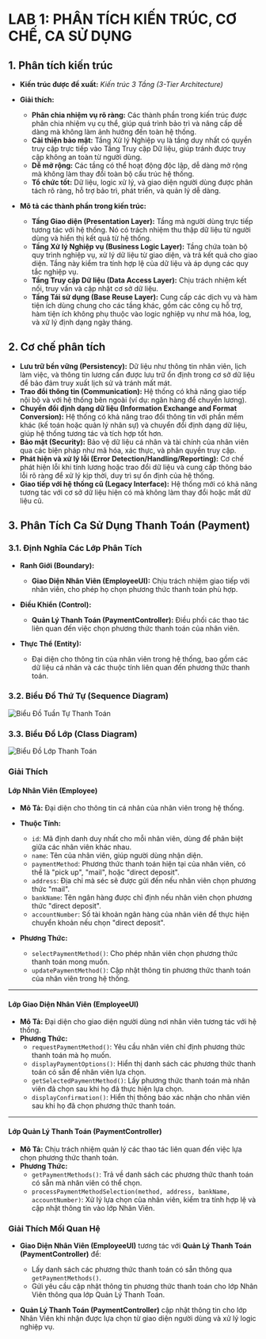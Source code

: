 # LAB 1: PHÂN TÍCH KIẾN TRÚC, CƠ CHẾ, CA SỬ DỤNG

## 1. Phân tích kiến trúc

- **Kiến trúc được đề xuất:** *Kiến trúc 3 Tầng (3-Tier Architecture)*

- **Giải thích:**
  - **Phân chia nhiệm vụ rõ ràng:** Các thành phần trong kiến trúc được phân chia nhiệm vụ cụ thể, giúp quá trình bảo trì và nâng cấp dễ dàng mà không làm ảnh hưởng đến toàn hệ thống.
  - **Cải thiện bảo mật:** Tầng Xử lý Nghiệp vụ là tầng duy nhất có quyền truy cập trực tiếp vào Tầng Truy cập Dữ liệu, giúp tránh được truy cập không an toàn từ người dùng.
  - **Dễ mở rộng:** Các tầng có thể hoạt động độc lập, dễ dàng mở rộng mà không làm thay đổi toàn bộ cấu trúc hệ thống.
  - **Tổ chức tốt:** Dữ liệu, logic xử lý, và giao diện người dùng được phân tách rõ ràng, hỗ trợ bảo trì, phát triển, và quản lý dễ dàng.

- **Mô tả các thành phần trong kiến trúc:**
  - **Tầng Giao diện (Presentation Layer):** Tầng mà người dùng trực tiếp tương tác với hệ thống. Nó có trách nhiệm thu thập dữ liệu từ người dùng và hiển thị kết quả từ hệ thống.
  - **Tầng Xử lý Nghiệp vụ (Business Logic Layer):** Tầng chứa toàn bộ quy trình nghiệp vụ, xử lý dữ liệu từ giao diện, và trả kết quả cho giao diện. Tầng này kiểm tra tính hợp lệ của dữ liệu và áp dụng các quy tắc nghiệp vụ.
  - **Tầng Truy cập Dữ liệu (Data Access Layer):** Chịu trách nhiệm kết nối, truy vấn và cập nhật cơ sở dữ liệu.
  - **Tầng Tái sử dụng (Base Reuse Layer):** Cung cấp các dịch vụ và hàm tiện ích dùng chung cho các tầng khác, gồm các công cụ hỗ trợ, hàm tiện ích không phụ thuộc vào logic nghiệp vụ như mã hóa, log, và xử lý định dạng ngày tháng.

## 2. Cơ chế phân tích

- **Lưu trữ bền vững (Persistency):** Dữ liệu như thông tin nhân viên, lịch làm việc, và thông tin lương cần được lưu trữ ổn định trong cơ sở dữ liệu để bảo đảm truy xuất lịch sử và tránh mất mát.
- **Trao đổi thông tin (Communication):** Hệ thống có khả năng giao tiếp nội bộ và với hệ thống bên ngoài (ví dụ: ngân hàng để chuyển lương).
- **Chuyển đổi định dạng dữ liệu (Information Exchange and Format Conversion):** Hệ thống có khả năng trao đổi thông tin với phần mềm khác (kế toán hoặc quản lý nhân sự) và chuyển đổi định dạng dữ liệu, giúp hệ thống tương tác và tích hợp tốt hơn.
- **Bảo mật (Security):** Bảo vệ dữ liệu cá nhân và tài chính của nhân viên qua các biện pháp như mã hóa, xác thực, và phân quyền truy cập.
- **Phát hiện và xử lý lỗi (Error Detection/Handling/Reporting):** Cơ chế phát hiện lỗi khi tính lương hoặc trao đổi dữ liệu và cung cấp thông báo lỗi rõ ràng để xử lý kịp thời, duy trì sự ổn định của hệ thống.
- **Giao tiếp với hệ thống cũ (Legacy Interface):** Hệ thống mới có khả năng tương tác với cơ sở dữ liệu hiện có mà không làm thay đổi hoặc mất dữ liệu cũ.

## 3. Phân Tích Ca Sử Dụng Thanh Toán (Payment)

### 3.1. Định Nghĩa Các Lớp Phân Tích
- **Ranh Giới (Boundary):**
  + **Giao Diện Nhân Viên (EmployeeUI):** Chịu trách nhiệm giao tiếp với nhân viên, cho phép họ chọn phương thức thanh toán phù hợp.

- **Điều Khiển (Control):**
  + **Quản Lý Thanh Toán (PaymentController):** Điều phối các thao tác liên quan đến việc chọn phương thức thanh toán của nhân viên.

- **Thực Thể (Entity):**
  + Đại diện cho thông tin của nhân viên trong hệ thống, bao gồm các dữ liệu cá nhân và các thuộc tính liên quan đến phương thức thanh toán.

### 3.2. Biểu Đồ Thứ Tự (Sequence Diagram)
![Biểu Đồ Tuần Tự Thanh Toán](https://www.planttext.com/api/plantuml/png/b991JiCm44NtFiKiYzHU80jKgMBH1QKIwW4czXGiR8-n9qWv6mkEn1Lmb4GaRQN0TkQ_-JFV_lxyscR198rt2hLmWWSV7RT4fxsAfM6rZHW4ZjXw2hBZ88cTepJhZf1IlpXixg-f2XAzDvHbw3oIlB9PtQahPOUFmofueJcH2p9sONFRoTaim6V03xGEQqSGUn7uViOjqudhQL-1iJawR0VXKnJBeVE-k7EAb5MVoP4MCfT7BeOJ4slAUSRrmuhlAWzZ-_eQq9XKr6keCRmTq5CfQSrDa4FZQqgBgJRHeD1yo_-RBBs3vd2soMDtmzyZtqse4jsMWka-wGy0003__mC0)

### 3.3. Biểu Đồ Lớp (Class Diagram)
![Biểu Đồ Lớp Thanh Toán](https://www.planttext.com/api/plantuml/png/V59BJiGm3Dtd55s2rBb05sWan8850zA80tWICqJaH-miAiJ9M70aha3JDgEcHMHdFx_dvwVyV7tlYI5oiaP80qJDdGt6zuZDXsZoqwfhZXorEq-r0ujr9q1lqV43ygjV3ODI4OdgvWdSss6Z0bBwvFYGx0bZ3H4QbFoqN7DrFK4fA61SGvzYTSppVJadudj2-bjCQGe6-Xbx3AozemAUaO-Z3rJ_aM-zUz7HGkOkdSoS0UReZS5O30swbTvbOOXU3jbLuEGWIzknRal2xINLjavojB28ORUxsNhfcaH8OkinJnToDuTDOezEvG_p2m00__y30000)

### Giải Thích

#### Lớp Nhân Viên (Employee)
- **Mô Tả:** Đại diện cho thông tin cá nhân của nhân viên trong hệ thống.
- **Thuộc Tính:**
  + `id`: Mã định danh duy nhất cho mỗi nhân viên, dùng để phân biệt giữa các nhân viên khác nhau.
  + `name`: Tên của nhân viên, giúp người dùng nhận diện.
  + `paymentMethod`: Phương thức thanh toán hiện tại của nhân viên, có thể là "pick up", "mail", hoặc "direct deposit".
  + `address`: Địa chỉ mà séc sẽ được gửi đến nếu nhân viên chọn phương thức "mail".
  + `bankName`: Tên ngân hàng được chỉ định nếu nhân viên chọn phương thức "direct deposit".
  + `accountNumber`: Số tài khoản ngân hàng của nhân viên để thực hiện chuyển khoản nếu chọn "direct deposit".

- **Phương Thức:**
  + `selectPaymentMethod()`: Cho phép nhân viên chọn phương thức thanh toán mong muốn.
  + `updatePaymentMethod()`: Cập nhật thông tin phương thức thanh toán của nhân viên trong hệ thống.

---

#### Lớp Giao Diện Nhân Viên (EmployeeUI)
- **Mô Tả:** Đại diện cho giao diện người dùng nơi nhân viên tương tác với hệ thống.
- **Phương Thức:**
  + `requestPaymentMethod()`: Yêu cầu nhân viên chỉ định phương thức thanh toán mà họ muốn.
  + `displayPaymentOptions()`: Hiển thị danh sách các phương thức thanh toán có sẵn để nhân viên lựa chọn.
  + `getSelectedPaymentMethod()`: Lấy phương thức thanh toán mà nhân viên đã chọn sau khi họ đã thực hiện lựa chọn.
  + `displayConfirmation()`: Hiển thị thông báo xác nhận cho nhân viên sau khi họ đã chọn phương thức thanh toán.

---

#### Lớp Quản Lý Thanh Toán (PaymentController)
- **Mô Tả:** Chịu trách nhiệm quản lý các thao tác liên quan đến việc lựa chọn phương thức thanh toán.
- **Phương Thức:**
  + `getPaymentMethods()`: Trả về danh sách các phương thức thanh toán có sẵn mà nhân viên có thể chọn.
  + `processPaymentMethodSelection(method, address, bankName, accountNumber)`: Xử lý lựa chọn của nhân viên, kiểm tra tính hợp lệ và cập nhật thông tin vào lớp Nhân Viên.

### Giải Thích Mối Quan Hệ
- **Giao Diện Nhân Viên (EmployeeUI)** tương tác với **Quản Lý Thanh Toán (PaymentController)** để:
  + Lấy danh sách các phương thức thanh toán có sẵn thông qua `getPaymentMethods()`.
  + Gửi yêu cầu cập nhật thông tin phương thức thanh toán cho lớp Nhân Viên thông qua lớp Quản Lý Thanh Toán.

- **Quản Lý Thanh Toán (PaymentController)** cập nhật thông tin cho lớp Nhân Viên khi nhận được lựa chọn từ giao diện người dùng và xử lý logic nghiệp vụ.


